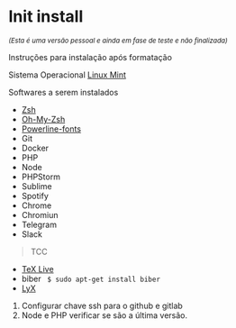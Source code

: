 # Init install

<small><em>(Esta é uma versão pessoal e ainda em fase de teste e não finalizada)</em></small>

Instruções para instalação após formatação

Sistema Operacional [Linux Mint](https://www.linuxmint.com/)

Softwares a serem instalados

* [Zsh](https://github.com/robbyrussell/oh-my-zsh/wiki/Installing-ZSH)
* [Oh-My-Zsh](http://ohmyz.sh/)
* [Powerline-fonts](https://powerline.readthedocs.io/en/latest/installation/linux.html)
* Git
* Docker
* PHP
* Node
* PHPStorm
* Sublime
* Spotify
* Chrome
* Chromiun
* Telegram
* Slack

> TCC
* [TeX Live](https://dzone.com/articles/installing-latex-ubuntu)
* biber <code> $ sudo apt-get install biber </code>
* [LyX](http://wiki.lyx.org/LyX/LyXOnUbuntu#toc3)

<ol>
<li>Configurar chave ssh para o github e gitlab</li>
<li>Node e PHP verificar se são a última versão.</li>
</ol>







